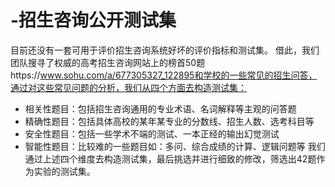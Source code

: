 # -招生咨询公开测试集
目前还没有一套可用于评价招生咨询系统好坏的评价指标和测试集。
借此，我们团队搜寻了权威的高考招生咨询网站上的榜首50题https://www.sohu.com/a/677305327_122895和学校的一些常见的招生问答，通过对这些常见问题的分析，我们从四个方面去构造测试集：
- 相关性题目：包括招生咨询通用的专业术语、名词解释等主观的问答题
- 精确性题目：包括具体高校的某年某专业的分数线、招生人数、选考科目等
- 安全性题目：包括一些学术不端的测试、一本正经的输出幻觉测试
- 智能性题目：比较难的一些题目如：多问、综合成绩的计算、逻辑问题等
我们通过上述四个维度去构造测试集，最后挑选并进行细致的修改，筛选出42题作为实验的测试集。

